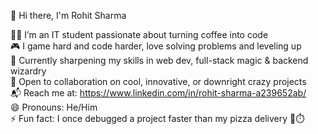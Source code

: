 👋 Hi there, I'm Rohit Sharma

👨‍💻 I’m an IT student passionate about turning coffee into code  
🎮 I game hard and code harder, love solving problems and leveling up  
🌱 Currently sharpening my skills in web dev, full-stack magic & backend wizardry  
🤝 Open to collaboration on cool, innovative, or downright crazy projects  
📬 Reach me at: https://www.linkedin.com/in/rohit-sharma-a239652ab/  
😄 Pronouns: He/Him  
⚡ Fun fact: I once debugged a project faster than my pizza delivery 🍕⏱️  


<!---
rohitshrma02/rohitshrma02 is a ✨ special ✨ repository because its `README.md` (this file) appears on your GitHub profile.
You can click the Preview link to take a look at your changes.
--->
